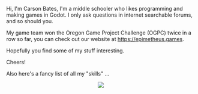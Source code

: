Hi, I'm Carson Bates, I'm a middle schooler who likes programming and making games in Godot.
I only ask questions in internet searchable forums, and so should you.

My game team won the Oregon Game Project Challenge (OGPC) twice in a row so far, you can check out our website at https://epimetheus.games.

Hopefully you find some of my stuff interesting.

Cheers!

Also here's a fancy list of all my "skills" ...

<p align="center">
  <a href="https://skillicons.dev">
    <img src="https://skillicons.dev/icons?i=godot,py,java,git,vscode,windows,cpp,dotnet,androidstudio,opencv,blender,discord,flask,github,powershell,&perline=9" />
  </a>
</p>
